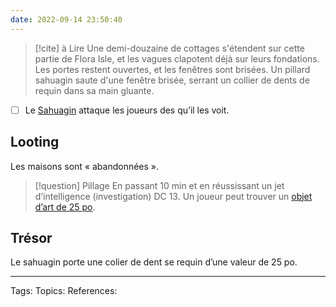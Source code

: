 ```yaml
---
date: 2022-09-14 23:50:40
---
```



> [!cite] à Lire
> Une demi-douzaine de cottages s'étendent sur cette partie de Flora Isle, et les vagues clapotent déjà sur leurs fondations. Les portes restent ouvertes, et les fenêtres sont brisées. Un pillard sahuagin saute d'une fenêtre brisée, serrant un collier de dents de requin dans sa main gluante.

- [ ] Le [Sahuagin](Sahuagin.md) attaque les joueurs des qu’il les voit.

## Looting
Les maisons sont « abandonnées ». 


> [!question] Pillage
> En passant 10 min et en réussissant un jet d’intelligence (investigation) DC 13. Un joueur peut trouver un [objet d’art de 25 po](https://5e.tools/tables.html#25%20gp%20art%20objects_dmg).

## Trésor 
Le sahuagin porte une colier de dent se requin d’une valeur de 25 po.
___
Tags: 
Topics:
References:







